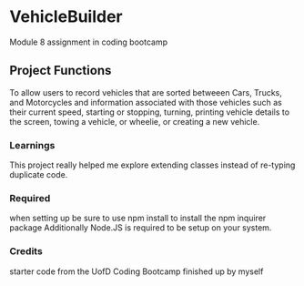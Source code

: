 # VehicleBuilder
Module 8 assignment in coding bootcamp


## Project Functions
To allow users to record vehicles that are sorted betweeen Cars, Trucks, and Motorcycles and information associated with those vehicles such as their current speed, starting or stopping, turning, printing vehicle details to the screen, towing a vehicle, or wheelie, or creating a new vehicle.

### Learnings
This project really helped me explore extending classes instead of re-typing duplicate code.

### Required
when setting up be sure to use npm install to install the npm inquirer package
Additionally Node.JS is required to be setup on your system.

### Credits
starter code from the UofD Coding Bootcamp
finished up by myself
